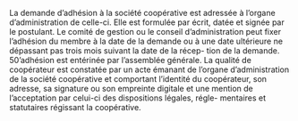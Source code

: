 La demande d’adhésion à la société coopérative est adressée à l’organe d’administration de celle-ci. Elle est formulée par écrit, datée et signée par le postulant.
Le comité de gestion ou le conseil d’administration peut fixer l’adhésion du membre à la date de la demande ou à une date ultérieure ne dépassant pas trois mois suivant la date de la récep- tion de la demande. 50’adhésion est entérinée par l’assemblée générale.
La qualité de coopérateur est constatée par un acte émanant de l’organe d’administration de la société coopérative et comportant l’identité du coopérateur, son adresse, sa signature ou son empreinte digitale et une mention de l’acceptation par celui-ci des dispositions légales, régle- mentaires et statutaires régissant la coopérative.